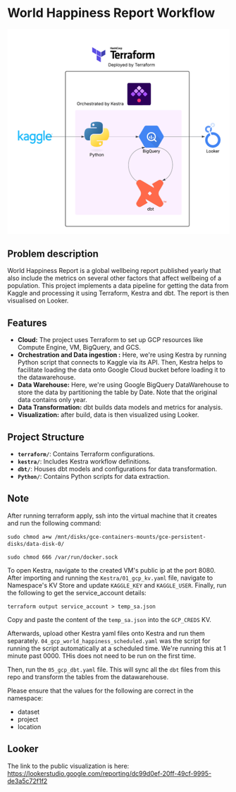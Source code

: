 # World Happiness Report Workflow

![Workflow for World Happiness Report](https://github.com/hannz88/world_happiness_project/blob/main/Image/World_Happiness_workflow.png)

## **Problem description**

World Happiness Report is a global wellbeing report published yearly that also include the metrics on several other factors that affect wellbeing of a population. This project implements a data pipeline for getting the data from Kaggle and processing it using Terraform, Kestra and dbt. The report is then visualised on Looker.


## **Features**
- **Cloud:** The project uses Terraform to set up GCP resources like Compute Engine, VM, BigQuery, and GCS.
- **Orchestration and Data ingestion :** Here, we're using Kestra by running Python script that connects to Kaggle via its API. Then, Kestra helps to facilitate loading the data onto Google Cloud bucket before loading it to the datawarehouse.
- **Data Warehouse:** Here, we're using Google BigQuery DataWarehouse to store the data by partitioning the table by Date. Note that the original data contains only year. 
- **Data Transformation:** dbt builds data models and metrics for analysis.
- **Visualization:** after build, data is then visualized using Looker.

## **Project Structure**
- **`terraform/`**: Contains Terraform configurations.
- **`kestra/`**: Includes Kestra workflow definitions.
- **`dbt/`**: Houses dbt models and configurations for data transformation.
- **`Python/`**: Contains Python scripts for data extraction.

## **Note**
After running terraform apply, ssh into the virtual machine that it creates and run the following command:

```shell
sudo chmod a+w /mnt/disks/gce-containers-mounts/gce-persistent-disks/data-disk-0/
```
```shell
sudo chmod 666 /var/run/docker.sock
```

To open Kestra, navigate to the created VM's public ip at the port 8080. 
After importing and running the `Kestra/01_gcp_kv.yaml` file, navigate to Namespace's KV Store and update `KAGGLE_KEY` and `KAGGLE_USER`.
Finally, run the following to get the service_account details:
```shell
terraform output service_account > temp_sa.json
```
Copy and paste the content of the `temp_sa.json` into the `GCP_CREDS` KV.

Afterwards, upload other Kestra yaml files onto Kestra and run them separately. `04_gcp_world_happiness_scheduled.yaml` was the script for running the script automatically at a scheduled time. We're running this at 1 minute past 0000. THis does not need to be run on the first time.

Then, run the `05_gcp_dbt.yaml` file. This will sync all the `dbt` files from this repo and transform the tables from the datawarehouse.

Please ensure that the values for the following are correct in the namespace:
- dataset
- project
- location


## **Looker**
The link to the public visualization is here: https://lookerstudio.google.com/reporting/dc99d0ef-20ff-49cf-9995-de3a5c72f1f2